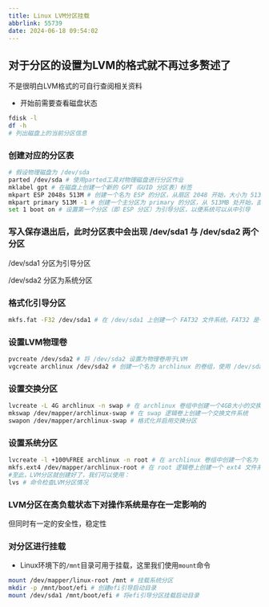 ```yaml
---
title: Linux LVM分区挂载
abbrlink: 55739
date: 2024-06-18 09:54:02
---
```


## 对于分区的设置为LVM的格式就不再过多赘述了

不是很明白LVM格式的可自行查阅相关资料

- 开始前需要查看磁盘状态

```bash
fdisk -l
df -h
# 列出磁盘上的当前分区信息
```

### 创建对应的分区表

```bash
# 假设物理磁盘为 /dev/sda
parted /dev/sda # 使用parted工具对物理磁盘进行分区作业
mklabel gpt # 在磁盘上创建一个新的 GPT（GUID 分区表）标签
mkpart ESP 2048s 513M # 创建一个名为 ESP 的分区，从扇区 2048 开始，大小为 513MB
mkpart primary 513M -1 # 创建一个主分区为 primary 的分区，从 513MB 处开始，直到磁盘的末尾用于存储操作系统和其他数据
set 1 boot on # 设置第一个分区（即 ESP 分区）为引导分区，以便系统可以从中引导
```

### 写入保存退出后，此时分区表中会出现 /dev/sda1 与 /dev/sda2 两个分区

/dev/sda1 分区为引导分区

/dev/sda2 分区为系统分区

### 格式化引导分区

```bash
mkfs.fat -F32 /dev/sda1 # 在 /dev/sda1 上创建一个 FAT32 文件系统。FAT32 是一种通用的文件系统，适用于存储引导文件和其他数据
```

### 设置LVM物理卷

```bash
pvcreate /dev/sda2 # 将 /dev/sda2 设置为物理卷用于LVM
vgcreate archlinux /dev/sda2 # 创建一个名为 archlinux 的卷组，使用 /dev/sda2 作为物理卷
```

### 设置交换分区

```bash
lvcreate -L 4G archlinux -n swap # 在 archlinux 卷组中创建一个4GB大小的交换分区
mkswap /dev/mapper/archlinux-swap # 在 swap 逻辑卷上创建一个交换文件系统
swapon /dev/mapper/archlinux-swap # 格式化并启用交换分区
```

### 设置系统分区

```bash
lvcreate -l +100%FREE archlinux -n root # 在 archlinux 卷组中创建一个名为 root 的逻辑卷，使用剩余的所有可用空间作为根文件系统
mkfs.ext4 /dev/mapper/archlinux-root # 在 root 逻辑卷上创建一个 ext4 文件系统，用于存储操作系统和用户数据
#至此，LVM分区就创建好了，我们可以使用：
lvs # 命令检查LVM分区情况
```

### LVM分区在高负载状态下对操作系统是存在一定影响的

但同时有一定的安全性，稳定性

### 对分区进行挂载

- Linux环境下的`/mnt`目录可用于挂载，这里我们使用`mount`命令

```bash
mount /dev/mapper/linux-root /mnt # 挂载系统分区
mkdir -p /mnt/boot/efi # 创建efi引导启动目录
mount /dev/sda1 /mnt/boot/efi # 将efi引导分区挂载启动目录
```